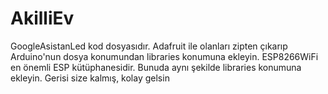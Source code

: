 # AkilliEv

GoogleAsistanLed kod dosyasıdır.
Adafruit ile olanları zipten çıkarıp Arduino'nun dosya konumundan libraries konumuna ekleyin.
ESP8266WiFi en önemli ESP kütüphanesidir. Bunuda aynı şekilde libraries konumuna ekleyin.
Gerisi size kalmış, kolay gelsin

